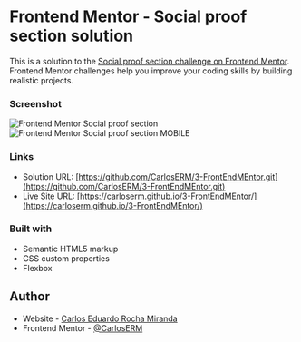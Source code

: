 # Frontend Mentor - Social proof section solution

This is a solution to the [Social proof section challenge on Frontend Mentor](https://www.frontendmentor.io/challenges/social-proof-section-6e0qTv_bA). Frontend Mentor challenges help you improve your coding skills by building realistic projects. 

### Screenshot

![Frontend Mentor Social proof section](https://user-images.githubusercontent.com/74724103/115075862-2110c500-9ed2-11eb-9e3e-1f79a9e43c8c.png)
![Frontend Mentor Social proof section MOBILE](https://user-images.githubusercontent.com/74724103/115075885-2a9a2d00-9ed2-11eb-820f-42af8430d725.png)

### Links

- Solution URL: [https://github.com/CarlosERM/3-FrontEndMEntor.git](https://github.com/CarlosERM/3-FrontEndMEntor.git)
- Live Site URL: [https://carloserm.github.io/3-FrontEndMEntor/](https://carloserm.github.io/3-FrontEndMEntor/)

### Built with

- Semantic HTML5 markup
- CSS custom properties
- Flexbox

## Author

- Website - [Carlos Eduardo Rocha Miranda](https://www.your-site.com)
- Frontend Mentor - [@CarlosERM](https://www.frontendmentor.io/profile/CarlosERM)
